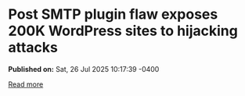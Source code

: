 # Post SMTP plugin flaw exposes 200K WordPress sites to hijacking attacks

**Published on:** Sat, 26 Jul 2025 10:17:39 -0400

[Read more](https://www.bleepingcomputer.com/news/security/post-smtp-plugin-flaw-exposes-200k-wordpress-sites-to-hijacking-attacks/)
